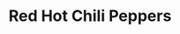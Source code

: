 ---
title: "Red Hot Chili Peppers"
summary: "The Red Hot Chili Peppers are an American rock band formed in Los Angeles in 1982, comprising vocalist Anthony Kiedis, bassist Flea, drummer Chad Smith, and guitarist John Frusciante. Their music incorporates elements of alternative rock, funk, punk rock, hard rock, hip hop, and psychedelic rock. Their eclectic range has influenced genres such as funk metal, rap metal, rap rock, and nu metal. With over 120 million records sold worldwide, the Red Hot Chili Peppers are one of the best-selling bands of all time. They hold the records for most number-one singles , most cumulative weeks at number one and most top-ten songs on the Billboard Alternative Songs chart. They have won six Grammy Awards, were inducted into the Rock and Roll Hall of Fame in 2012, and in 2022 received a star on the Hollywood Walk of Fame.
The Red Hot Chili Peppers were formed in Los Angeles by Kiedis, Flea, guitarist Hillel Slovak and drummer Jack Irons. Due to commitments to other bands, Slovak and Irons did not play on the band's 1984 self-titled debut album, which instead featured guitarist Jack Sherman and drummer Cliff Martinez. Slovak rejoined for their second album, Freaky Styley , and Irons for their third, The Uplift Mofo Party Plan . Irons left after Slovak died of a drug overdose in June 1988.
With new recruits Frusciante and Smith, the Red Hot Chili Peppers recorded Mother's Milk and their first major commercial success, Blood Sugar Sex Magik . Frusciante was uncomfortable with their newfound popularity and left abruptly on tour in 1992. After a series of temporary guitarists, he was replaced by Dave Navarro, who appeared on the group's sixth album, One Hot Minute . Although successful, the album failed to match the critical or popular acclaim of Blood Sugar Sex Magik. Frusciante and Kiedis struggled with drug addiction throughout the 1990s.
In 1998, following Navarro's departure, Frusciante rejoined the band. Their seventh album, Californication , became their biggest commercial success, with 16 million copies sold worldwide. By the Way and Stadium Arcadium were also successful; Stadium Arcadium was their first album to reach number one on the Billboard 200 chart. Frusciante left again in 2009 to focus on his solo career; he was replaced by Josh Klinghoffer, who appeared on I'm with You and The Getaway , before Frusciante rejoined in 2019. They released their 12th and 13th albums, Unlimited Love and Return of the Dream Canteen, in 2022."
image: "red-hot-chili-peppers.jpg"
apple_music_artist_url: "https://music.apple.com/gb/artist/red-hot-chili-peppers/889780"
wikipedia_url: "https://en.wikipedia.org/wiki/Red_Hot_Chili_Peppers"
---